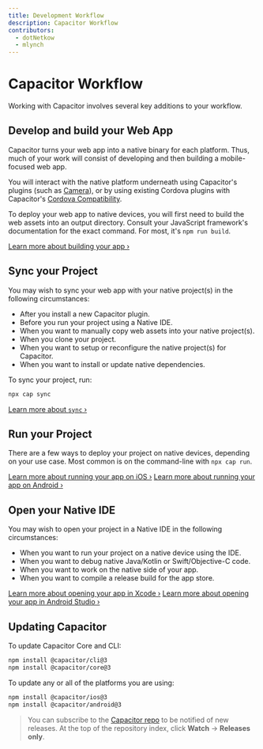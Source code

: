 ```yaml
---
title: Development Workflow
description: Capacitor Workflow
contributors:
  - dotNetkow
  - mlynch
---
```


# Capacitor Workflow

Working with Capacitor involves several key additions to your workflow.

## Develop and build your Web App

Capacitor turns your web app into a native binary for each platform. Thus, much of your work will consist of developing and then building a mobile-focused web app.

You will interact with the native platform underneath using Capacitor's plugins (such as [Camera](/docs/apis/camera)), or by using existing Cordova plugins with Capacitor's [Cordova Compatibility](/docs/cordova).

To deploy your web app to native devices, you will first need to build the web assets into an output directory. Consult your JavaScript framework's documentation for the exact command. For most, it's `npm run build`.

[Learn more about building your app &#8250;](/docs/basics/building-your-app)

## Sync your Project

You may wish to sync your web app with your native project(s) in the following circumstances:

* After you install a new Capacitor plugin.
* Before you run your project using a Native IDE.
* When you want to manually copy web assets into your native project(s).
* When you clone your project.
* When you want to setup or reconfigure the native project(s) for Capacitor.
* When you want to install or update native dependencies.

To sync your project, run:

```bash
npx cap sync
```

[Learn more about `sync` &#8250;](/docs/cli#sync)

## Run your Project

There are a few ways to deploy your project on native devices, depending on your use case. Most common is on the command-line with `npx cap run`.

[Learn more about running your app on iOS &#8250;](/docs/ios#running-your-app)
[Learn more about running your app on Android &#8250;](/docs/android#running-your-app)

## Open your Native IDE

You may wish to open your project in a Native IDE in the following circumstances:

* When you want to run your project on a native device using the IDE.
* When you want to debug native Java/Kotlin or Swift/Objective-C code.
* When you want to work on the native side of your app.
* When you want to compile a release build for the app store.

[Learn more about opening your app in Xcode &#8250;](/docs/ios#opening-the-ios-project)
[Learn more about opening your app in Android Studio &#8250;](/docs/android#opening-the-android-project)

## Updating Capacitor

To update Capacitor Core and CLI:

```bash
npm install @capacitor/cli@3
npm install @capacitor/core@3
```

To update any or all of the platforms you are using:

```bash
npm install @capacitor/ios@3
npm install @capacitor/android@3
```

> You can subscribe to the [Capacitor repo](https://github.com/ionic-team/capacitor) to be notified of new releases. At the top of the repository index, click **Watch** -> **Releases only**.
